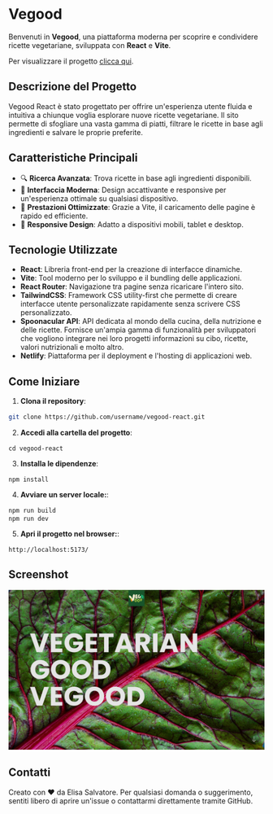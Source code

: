 # Vegood

Benvenuti in **Vegood**, una piattaforma moderna per scoprire e condividere ricette vegetariane, sviluppata con **React** e **Vite**.

Per visualizzare il progetto [clicca qui](https://vegood-react.netlify.app/).

## Descrizione del Progetto

Vegood React è stato progettato per offrire un'esperienza utente fluida e intuitiva a chiunque voglia esplorare nuove ricette vegetariane. Il sito permette di sfogliare una vasta gamma di piatti, filtrare le ricette in base agli ingredienti e salvare le proprie preferite.

## Caratteristiche Principali

- 🔍 **Ricerca Avanzata**: Trova ricette in base agli ingredienti disponibili.
- 🎨 **Interfaccia Moderna**: Design accattivante e responsive per un'esperienza ottimale su qualsiasi dispositivo.
- 🚀 **Prestazioni Ottimizzate**: Grazie a Vite, il caricamento delle pagine è rapido ed efficiente.
- 📱 **Responsive Design**: Adatto a dispositivi mobili, tablet e desktop.

## Tecnologie Utilizzate

- **React**: Libreria front-end per la creazione di interfacce dinamiche.
- **Vite**: Tool moderno per lo sviluppo e il bundling delle applicazioni.
- **React Router**: Navigazione tra pagine senza ricaricare l'intero sito.
- **TailwindCSS**: Framework CSS utility-first che permette di creare interfacce utente personalizzate rapidamente senza scrivere CSS personalizzato.
- **Spoonacular API**: API dedicata al mondo della cucina, della nutrizione e delle ricette. Fornisce un'ampia gamma di funzionalità per sviluppatori che vogliono integrare nei loro progetti informazioni su cibo, ricette, valori nutrizionali e molto altro.
- **Netlify**: Piattaforma per il deployment e l'hosting di applicazioni web.

## Come Iniziare

1. **Clona il repository**:

```bash
git clone https://github.com/username/vegood-react.git
```

2. **Accedi alla cartella del progetto**:

```
cd vegood-react
```

3. **Installa le dipendenze**:

```
npm install
```

4. **Avviare un server locale:**:

```
npm run build
npm run dev
```

5. **Apri il progetto nel browser:**:

```
http://localhost:5173/
```

## Screenshot

<img class="w-100" src="./public/vegood-preview.png" alt="Vegood"/>

## Contatti

Creato con ❤️ da Elisa Salvatore. Per qualsiasi domanda o suggerimento, sentiti libero di aprire un'issue o contattarmi direttamente tramite GitHub.
